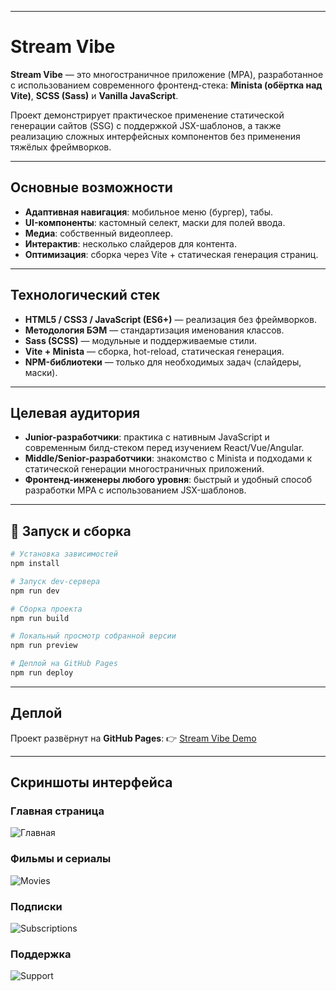 

---

# Stream Vibe

**Stream Vibe** — это многостраничное приложение (MPA), разработанное с использованием современного фронтенд-стека: **Minista (обёртка над Vite)**, **SCSS (Sass)** и **Vanilla JavaScript**.

Проект демонстрирует практическое применение статической генерации сайтов (SSG) с поддержкой JSX-шаблонов, а также реализацию сложных интерфейсных компонентов без применения тяжёлых фреймворков.

---

## Основные возможности

* **Адаптивная навигация**: мобильное меню (бургер), табы.
* **UI-компоненты**: кастомный селект, маски для полей ввода.
* **Медиа**: собственный видеоплеер.
* **Интерактив**: несколько слайдеров для контента.
* **Оптимизация**: сборка через Vite + статическая генерация страниц.

---

## Технологический стек

* **HTML5 / CSS3 / JavaScript (ES6+)** — реализация без фреймворков.
* **Методология БЭМ** — стандартизация именования классов.
* **Sass (SCSS)** — модульные и поддерживаемые стили.
* **Vite + Minista** — сборка, hot-reload, статическая генерация.
* **NPM-библиотеки** — только для необходимых задач (слайдеры, маски).

---

## Целевая аудитория

* **Junior-разработчики**: практика с нативным JavaScript и современным билд-стеком перед изучением React/Vue/Angular.
* **Middle/Senior-разработчики**: знакомство с Minista и подходами к статической генерации многостраничных приложений.
* **Фронтенд-инженеры любого уровня**: быстрый и удобный способ разработки MPA с использованием JSX-шаблонов.

---

## 🚀 Запуск и сборка

```bash
# Установка зависимостей
npm install

# Запуск dev-сервера
npm run dev

# Сборка проекта
npm run build

# Локальный просмотр собранной версии
npm run preview

# Деплой на GitHub Pages
npm run deploy
```

---

##  Деплой

Проект развёрнут на **GitHub Pages**:
👉 [Stream Vibe Demo](https://dianakurt.github.io/stream-vibe/)

---
## Скриншоты интерфейса

### Главная страница
![Главная](./screenshots/home.png)

### Фильмы и сериалы
![Movies](./screenshots/movies.png)

### Подписки
![Subscriptions](./screenshots/subscriptions.png)

### Поддержка
![Support](./screenshots/support.png)

